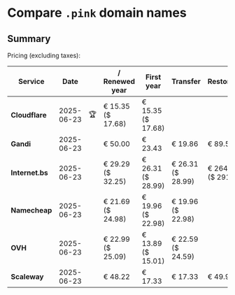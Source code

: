 # Compare `.pink` domain names

## Summary

Pricing (excluding taxes):

| Service | Date |  | / Renewed year | First year | Transfer | Restoration |
|--|--|--|--|--|--|--|
| **Cloudflare** | 2025-06-23 | 🏆 | € 15.35<br>($ 17.68) | € 15.35<br>($ 17.68) |  |  |
| **Gandi** | 2025-06-23 |  | € 50.00 | € 23.43 | € 19.86 | € 89.55 |
| **Internet.bs** | 2025-06-23 |  | € 29.29<br>($ 32.25) | € 26.31<br>($ 28.99) | € 26.31<br>($ 28.99) | € 264.59<br>($ 291.45) |
| **Namecheap** | 2025-06-23 |  | € 21.69<br>($ 24.98) | € 19.96<br>($ 22.98) | € 19.96<br>($ 22.98) |  |
| **OVH** | 2025-06-23 |  | € 22.99<br>($ 25.09) | € 13.89<br>($ 15.01) | € 22.59<br>($ 24.59) |  |
| **Scaleway** | 2025-06-23 |  | € 48.22 | € 17.33 | € 17.33 | € 49.99 |
